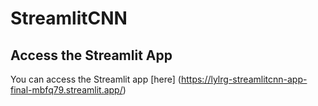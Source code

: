 # StreamlitCNN

## Access the Streamlit App

You can access the Streamlit app [here] (https://lylrg-streamlitcnn-app-final-mbfq79.streamlit.app/)
